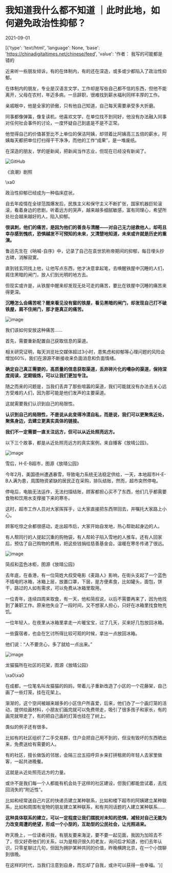 # 我知道我什么都不知道 ｜此时此地，如何避免政治性抑郁？

2021-09-01

[{'type': 'text/html', 'language': None, 'base': 'https://chinadigitaltimes.net/chinese/feed', 'value': '作者： 我写的可能都是错的

近来听一些朋友倾诉，有的在体制内，有的还在深造，或多或少都陷入了政治性抑郁。

在体制内的朋友，专业是汉语言文学，工作却是写些自己都不信的东西，但他不能离开，父母在农村，年迈多病，一旦辞职，很难找到薪水福利同样丰厚的工作。

亲戚眼中，他是全家的骄傲，只有他自己知道，自己每天需要承受多大折磨。

同事都像弹簧，像复读机，他喜欢文学，在单位找不到同好，他没有办法融入同事对任何社会事件的讨论，一度怀疑自己到底是不是不正常。

他觉得自己的价值甚至比不上单位的保洁阿姨，却领着比阿姨高三五倍的薪水，阿姨每天都把单位打扫得干干净净，而他的工作“成果”，是一堆废纸。

在深造的朋友，学的是新闻，把新闻当作志业，但现在已经没有新闻了。

![GitHub](https://chinadigitaltimes.net/chinese/files/2021/09/post-670279-612f38cc79d91.)

 《浪潮》剧照  

\xa0

政治性抑郁已经成为一种临床症状。

自去年疫情在全球范围爆发后，民族主义和保守主义不断扩张，国家机器巨轮滚滚，看着身边的悲剧，听着远方的哭声，越来越多细腻敏感，富有同理心，希望所处社会越来越好的人，陷入抑郁。

**很讽刺，他们的痛苦，是因为他们的善良与清醒——对自己无力拯救他人，却苟且幸存感到愧疚，恐惧越发不可预知的未来，又清楚地知道，未来或许就是历史的重演。**

鲁迅先生在《呐喊-自序》中，记录了自己在袁世凯称帝期间的抑郁，每日埋头抄古碑，消解寂寞。

直到钱玄同找上他，让他写点东西，他才决意拿起笔，去唤醒铁屋中沉睡的人们，肩住黑暗的闸门，放人们到光明的地方去。

但现实或许是，从铁屋中醒来却发现无处可走的痛苦，要比在铁屋中沉睡的痛苦来得更深。

**沉睡怎么会痛苦呢？醒来看见没有窗的铁屋，看见黑暗的闸门，却发现自己打不破铁屋，肩不住闸门，那才是真正的痛苦。**

![image](https://cdtmedia.asuscomm.com/assets/images/7/0/70a06da9/5a5bd7e0.jpeg)

我们该如何安放这种痛苦&#8230;&#8230;

首先，需要重新配置自己获取信息的渠道。

相关研究证明，每天浏览社交媒体超过3小时，患焦虑和抑郁等心理问题的风险会增加60%，我们在源源不断接收来负面消息和负面情绪。

**确定自己真正需要的，高质量的信息获取渠道，丢弃碎片化的嘈杂的渠道，保持深度阅读，定期锻炼，可以让我们更加专注。**

随之而来的问题是，当我们丢弃了那些喧嚣的渠道，我们可能就没有办法去关心远方受难的人们，因为那可能是他们发声的主要渠道。

这就需要我们认识到自己的局限性。

**认识到自己的局限性，不是说从此变得冷漠自私，而是说，我们可以更聚焦近处，聚焦身边，去建立更真实具体的链接。**

**我们不一定需要一直关注远方，但可以从近处照亮远方。**

以下三个故事，都是从近处照亮远方的真实案例，来自播客《放晴公园》。

![image](https://cdtmedia.asuscomm.com/assets/images/7/0/70a06da9/761d809c.jpeg)

雪后，H-E-B超市，图源《放晴公园》  

今年2月，美国德州遭遇暴雪，导致电力系统无法稳定供给，一天，本地超市H-E-B人满为患，周围物资紧缺的居民正在采购，排队结账，然而，超市突然停电。

停电后，电脑无法运作，无法扫描结账，顾客都担心买不了东西，他们几乎都需要食物和饮用水支撑接下来的寒冬。

这时，超市工作人员对大家挥挥手，让大家直接把东西带回去，并嘱托大家路上小心。

顾客吃惊之余都很感动，走出超市后，大家开始自发地，热心帮助起身边的人。

有人帮同行的人提起沉重的购物袋，有人帮轮子陷入雪地的人推车。还有人回家后，预估了自己购物的费用，把这些钱捐给慈善基金会。温暖在寒冬传递了很远。

![image](https://cdtmedia.asuscomm.com/assets/images/7/0/70a06da9/ecf7352a.jpeg)

简叔和蓝色冰柜，图源《放晴公园》  

去年底，在香港，有一位简姓大叔受电影《麦路人》影响，在街头支起了一个蓝色不插电的冰箱，冰箱上层，放置口罩，下层，是方便素食，比如罐头，面包，饼干，路过的人如有需求，可以免费从冰箱里取用。

一位青年，连续四周来取食，有一天，他和简叔说，以后不需要再来了，因为他找到了兼职工作。原来他失业了一段时间，又不想家人担心，只好在冰箱里找食物充饥。

一位年轻人，在夜里从冰箱里拿走一片暖宝宝，过了几天，买来好几包放回冰箱。

一些露宿者，也会在乞讨所得比较可观的时候，拿出一点放回冰箱。

他们说：“人不要贪心，多了就给一点出来。”

![image](https://cdtmedia.asuscomm.com/assets/images/7/0/70a06da9/79782a78.jpeg)

 龙猫猫所在社区的花架，图源《放晴公园》 

\xa0\xa0

在成都，一位笔名叫龙猫猫的妈妈，带着儿子重新改造了小区的一个花藤架，自己画了一些灯笼，挂在花架上。

渐渐的，这个空间被越来越多的小区住户所喜爱，后来，他们办了一个画灯笼的活动，提供绘画材料，小朋友们画完就可以免费带走，吸引了很多孩子和家长，有的画完就带走了，有的把自己画的灯笼也挂在了树上。

类似的例子还有很多。

比如有的社区组织了二手交易群，住户会把自己用不到的，但没有毁坏的东西晒出来，免费送给有需要的人。

有的社区，擅长做饭的邻居，会隔三岔五招呼异乡来打拼租房的年轻人去家里做客，一起共进晚餐。

这就是从近处照亮远方的力量。

或许不是我们每一个人都能有机会处于这样的社区建设，但我们都能尝试着，去找回消失的“附近性”。

比如和经常送自己片区的快递员建立某种联系，比如和楼下超市的阿姨建立某种联系，比如和周围有宠物的朋友建立某种联系，和有共同话题的人建立某种联系&#8230;&#8230;

**这种具体联系的建立，可以一定程度让我们摆脱对未知的恐惧，减轻对自己无能为力改变周遭的绝望，形成一个小型的，互助型的公民社会，让光照进来。**

昨天晚上，一位读者问我，有朋友要来海淀，要不要一起见面，我因为加班去不了，但又好奇他们的关系，以为是相识很久的老友，询问后才知道，他们去年认识，只零星聊过几句，但因为拥护某种共同的价值，昨晚横跨北京，在一个小馆聊到很晚。

在这样的时代，当我们注意到自身，而忘却了自我，或许可以获得一些幸福。'}]